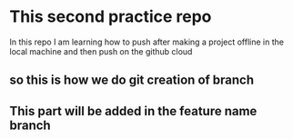 # This second practice repo

In this repo I am learning how to push after making a project offline in the local machine 
and then push on the github cloud

## so this is how we do git creation of branch

## This part will be added in the feature name branch